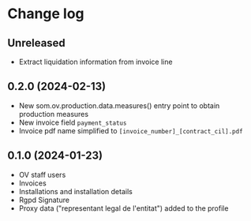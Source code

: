 # Change log

## Unreleased

- Extract liquidation information from invoice line

## 0.2.0 (2024-02-13)

- New som.ov.production.data.measures() entry point to obtain production measures
- New invoice field `payment_status`
- Invoice pdf name simplified to `[invoice_number]_[contract_cil].pdf`


## 0.1.0 (2024-01-23)

- OV staff users
- Invoices
- Installations and installation details
- Rgpd Signature
- Proxy data ("representant legal de l'entitat") added to the profile
